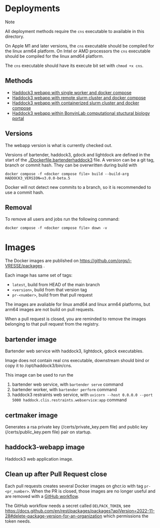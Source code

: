 # Deployments

> [!NOTE]
> All deployment methods require the `cns` executable to available in this directory.
>
> On Apple M1 and later versions, the `cns` executable should be compiled for the linux arm64 platform. On Intel or AMD processors the `cns` executable should be compiled for the linux amd64 platform.
>
> The `cns` executable should have its execute bit set with `chmod +x cns`.

## Methods

- [Haddock3 webapp with single worker and docker compose](arq/README.md)
- [Haddock3 webapp with remote slurm cluster and docker compose](remoteslurm/README.md)
- [Haddock3 webapp with containerized slurm cluster and docker compose](containerslurm/README.md)
- [Haddock3 webapp within BonvinLab computational stuctural biology portal](portal/README.md)

## Versions

The webapp version is what is currently checked out.

Versions of bartender, haddock3, gdock and lightdock are defined in the start of the [./Dockerfile.bartenderhaddock3](./Dockerfile.bartenderhaddock3) file.
A version can be a git tag, branch or commit hash.
They can be overwritten during build with

```shell
docker compose -f <docker compose file> build --build-arg HADDOCK3_VERSION=v3.0.0-beta.5
```

Docker will not detect new commits to a branch, so it is recommended to use a commit hash.

## Removal

To remove all users and jobs run the following command:

```shell
docker compose -f <docker compose file> down -v
```

# Images

The Docker images are published on https://github.com/orgs/i-VRESSE/packages .

Each image has same set of tags:

- `latest`, build from HEAD of the main branch
- `<version>`, build from that version tag
- `pr-<number>`, build from that pull request

The images are avaliable for linux amd64 and linux arm64 platforms, but arm64 images are not build on pull requests.

When a pull request is closed, you are reminded to remove the images belonging to that pull request from the registry.

## bartender image

Bartender web service with haddock3, lightdock, gdock executables.

Image does not contain real cns executable, downstream should bind or copy it to /opt/haddock3/bin/cns.

This image can be used to run the

1. bartender web service, with `bartender serve` command
2. bartender worker, with `bartender perform` command
3. haddock3 restraints web service, with `uvicorn --host 0.0.0.0 --port 5000 haddock.clis.restraints.webservice:app` command

## certmaker image

Generates a rsa private key (/certs/private_key.pem file) and public key (/certs/public_key.pem file) pair on startup.

## haddock3-webapp image

Haddock3 web application image.

## Clean up after Pull Request close

Each pull requests creates several Docker images on ghcr.io with tag `pr-<pr_number>`.
When the PR is closed, those images are no longer useful and are removed with a [GitHub workflow](.github/workflows/docker-cleanup.yml).

The GitHub workflow needs a secret called `DELPACK_TOKEN`,
see https://docs.github.com/en/rest/packages/packages?apiVersion=2022-11-28#delete-package-version-for-an-organization
which permissions the token needs.
